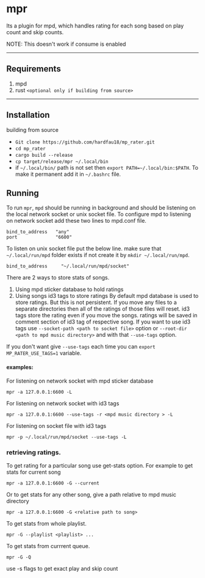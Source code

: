 # mpr
Its a plugin for mpd, which handles rating for each song based on play count and skip counts.

NOTE: This doesn't work if consume is enabled

----
## Requirements
1. mpd
2. rust `<optional only if building from source>`

----

## Installation
building from source
* `Git clone https://github.com/hardfau18/mp_rater.git`
* `cd mp_rater`
* `cargo build --release`
* `cp target/release/mpr ~/.local/bin`
* if `~/.local/bin/` path is not set then `export PATH=~/.local/bin:$PATH`. To make it permanent add it in `~/.bashrc` file.

## Running
To run `mpr`, `mpd` should be running in background and should be listening on the local network socket or unix socket file.
To configure mpd to listening on network socket add these two lines to mpd.conf file.
```
bind_to_address   "any"
port              "6600"
```
To listen on unix socket file put the below line. make sure that `~/.local/run/mpd` folder exists if not create it by `mkdir ~/.local/run/mpd`.
```
bind_to_address		"~/.local/run/mpd/socket"
```

There are 2 ways to store stats of songs.
1. Using mpd sticker database to hold ratings
2. Using songs id3 tags to store ratings
By default mpd database is used to store ratings. But this is not persistent. If you move any files to a separate directories then all of the ratings of those files will reset.
id3 tags store the rating even if you move the songs. ratings will be saved in comment section of id3 tag of respective song. If you want to use id3 tags use `--socket-path <path to socket file>` option or `--root-dir <path to mpd music directory>` and with that `--use-tags` option.

If you don't want give `--use-tags` each time you can `export MP_RATER_USE_TAGS=1` variable.


#### examples: 
For listening on network socket with mpd  sticker database

`mpr -a 127.0.0.1:6600 -L`

For listening on network socket with id3 tags

`mpr -a 127.0.0.1:6600 --use-tags -r <mpd music directory > -L`

For listening on socket file with id3 tags

`mpr -p ~/.local/run/mpd/socket --use-tags -L`

### retrieving ratings.
To get rating for a particular song use get-stats option. For example to get stats for current song

`mpr -a 127.0.0.1:6600 -G --current`

Or to get stats for any other song, give a path relative to mpd music directory

`mpr -a 127.0.0.1:6600 -G <relative path to song>`

To get stats from whole playlist.

`mpr -G --playlist <playlist> ...`

To get stats from currrent queue.

`mpr -G -Q `

use -s flags to get exact play and skip count
